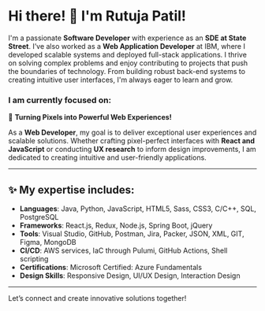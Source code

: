 # Hi there! 👋 I'm Rutuja Patil!

I'm a passionate **Software Developer** with experience as an **SDE at State Street**. I’ve also worked as a **Web Application Developer** at IBM, where I developed scalable systems and deployed full-stack applications. I thrive on solving complex problems and enjoy contributing to projects that push the boundaries of technology. From building robust back-end systems to creating intuitive user interfaces, I'm always eager to learn and grow.

### I am currently focused on:  
🚀 **Turning Pixels into Powerful Web Experiences!**

As a **Web Developer**, my goal is to deliver exceptional user experiences and scalable solutions. Whether crafting pixel-perfect interfaces with **React and JavaScript** or conducting **UX research** to inform design improvements, I am dedicated to creating intuitive and user-friendly applications.

---

## ✨ My expertise includes:

- **Languages**: Java, Python, JavaScript, HTML5, Sass, CSS3, C/C++, SQL, PostgreSQL
- **Frameworks**: React.js, Redux, Node.js, Spring Boot, jQuery
- **Tools**: Visual Studio, GitHub, Postman, Jira, Packer, JSON, XML, GIT, Figma, MongoDB
- **CI/CD**: AWS services, IaC through Pulumi, GitHub Actions, Shell scripting
- **Certifications**: Microsoft Certified: Azure Fundamentals
- **Design Skills**: Responsive Design, UI/UX Design, Interaction Design

---

Let’s connect and create innovative solutions together!
